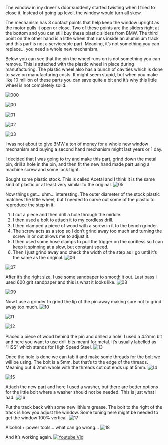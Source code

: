 The window in my driver's door suddenly started twisting when I tried to close it. Instead of going up level, the window would turn all skew.

The mechanism has 3 contact points that help keep the window upright as the motor pulls it open or close. Two of these points are the sliders right at the bottom and you can still buy these plastic sliders from BMW. The third point on the other hand is a little wheel that runs inside an aluminium track and this part is not a serviceable part. Meaning, it’s not something you can replace… you need a whole new mechanism.

Below you can see that the pin the wheel runs on is not something you can remove. This is attached with the plastic wheel in place during manufacturing. The plastic wheel also has a bunch of cavities which is done to save on manufacturing costs. It might seem stupid, but when you make like 10 million of these parts you can save quite a bit and it’s why this little wheel is not completely solid.

![000](https://github.com/Nicks182/DIY/assets/13113785/15ce6481-d069-4290-b023-7b31950ee95d)

![00](https://github.com/Nicks182/DIY/assets/13113785/55f5d9c0-904a-4148-ae28-1c7927419b25)

![01](https://github.com/Nicks182/DIY/assets/13113785/65b35c41-b2ba-4e9a-af56-4e0be44ccc16)

![02](https://github.com/Nicks182/DIY/assets/13113785/3184aeac-4ae5-410f-b7d8-bdfbae8740c0)

![03](https://github.com/Nicks182/DIY/assets/13113785/8111f445-08af-433b-8012-528bb5a4d2ed)


I was not about to give BMW a ton of money for a whole new window mechanism and buying a second hand mechanism might last years or 1 day.

I decided that I was going to try and make this part, grind down the metal pin, drill a hole in the pin, and then fit the new hand made part using a machine screw and some lock tight.

Bought some plastic stock. This is called Acetal and I think it is the same kind of plastic or at least very similar to the original. 
![05](https://github.com/Nicks182/DIY/assets/13113785/59d8f3dc-7f6f-44de-89cc-ac710c83ff04)


Now things get… uhm… interesting. The outer diameter of the stock plastic matches the little wheel, but I needed to carve out some of the plastic to reproduce the step in it. 
1. I cut a piece and then drill a hole through the middle. 
2. I then used a bolt to attach it to my cordless drill.
3. I then clamped a piece of wood with a screw in it to the bench grinder.
4. The screw acts as a stop so I don’t grind away too much and turning the screw in or out allows me to adjust it.
5. I then used some hose clamps to pull the trigger on the cordless so I can keep it spinning at a slow, but constant speed.
6. Then I just grind away and check the width of the step as I go until it’s the same as the original.
![06](https://github.com/Nicks182/DIY/assets/13113785/f1759321-0f58-4257-b467-07e817fd7d30)

![07](https://github.com/Nicks182/DIY/assets/13113785/63cf7255-90f9-4e62-87e2-abc14f4e32a9)

After it’s the right size, I use some sandpaper to smooth it out. Last pass I used 600 grit sandpaper and this is what it looks like.
![08](https://github.com/Nicks182/DIY/assets/13113785/ac1aae04-0e39-4d6d-83e4-cf8d18b771f0)

![09](https://github.com/Nicks182/DIY/assets/13113785/9b602912-e606-4d9b-a6aa-3f57c4ba0b5a)


Now I use a grinder to grind the lip of the pin away making sure not to grind away too much.
![10](https://github.com/Nicks182/DIY/assets/13113785/15e88e6f-7b8e-4544-8c64-2f825cf36914)

![11](https://github.com/Nicks182/DIY/assets/13113785/c96daed9-7afd-4bc8-9434-af8b868a85b4)

![12](https://github.com/Nicks182/DIY/assets/13113785/b8c9b062-096f-4a3d-bffa-b8df475aaef8)


Placed a piece of wood behind the pin and drilled a hole. I used a 4.2mm bit and here you want to use drill bits meant for metal. It’s usually labelled as “HSS” which stands for High Speed Steel.
![13](https://github.com/Nicks182/DIY/assets/13113785/75f3c401-fb4d-447f-b8fb-82acac225989)


Once the hole is done we can tab it and make some threads for the bolt we will be using. The bolt is a 5mm, but that’s to the edge of the threads. Meaning out 4.2mm whole with the threads cut out ends up at 5mm.
![14](https://github.com/Nicks182/DIY/assets/13113785/5d94a7f5-9f9c-4466-a972-30a6e2ec4173)

![15](https://github.com/Nicks182/DIY/assets/13113785/9acddc8b-7bcc-400f-bbf3-7a38b4093db6)


Attach the new part and here I used a washer, but there are better options for the little bolt where a washer should not be needed. This is just what I had.
![16](https://github.com/Nicks182/DIY/assets/13113785/dfa56566-c4a8-49d1-87f0-8420a92659f8)


Put the track back with some new lithium grease. The bolt to the right of the track is how you adjust the window. Some tuning here might be needed to get the window 100% vertical.
![17](https://github.com/Nicks182/DIY/assets/13113785/f145933d-6cd1-4f8b-8b46-8c3c53e7eb25)


Alcohol + power tools… what can go wrong…
![18](https://github.com/Nicks182/DIY/assets/13113785/d5c6c352-8cd2-4497-a6f4-f5a49e84aa6e)


And it’s working again.
[![Youtube Vid](https://img.youtube.com/vi/vXfwdyjLYHU/hqdefault.jpg)](https://www.youtube.com/watch?v=vXfwdyjLYHU)


